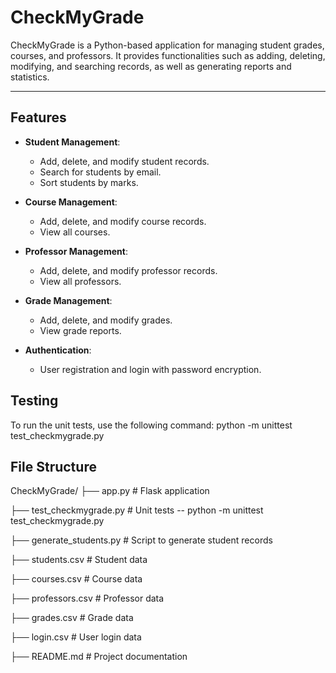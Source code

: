 # CheckMyGrade

CheckMyGrade is a Python-based application for managing student grades, courses, and professors. It provides functionalities such as adding, deleting, modifying, and searching records, as well as generating reports and statistics.

---

## Features

- **Student Management**:
  - Add, delete, and modify student records.
  - Search for students by email.
  - Sort students by marks.

- **Course Management**:
  - Add, delete, and modify course records.
  - View all courses.

- **Professor Management**:
  - Add, delete, and modify professor records.
  - View all professors.

- **Grade Management**:
  - Add, delete, and modify grades.
  - View grade reports.

- **Authentication**:
  - User registration and login with password encryption.

## Testing
To run the unit tests, use the following command:
python -m unittest test_checkmygrade.py

## File Structure 
CheckMyGrade/
├── app.py                  # Flask application

├── test_checkmygrade.py    # Unit tests -- python -m unittest test_checkmygrade.py

├── generate_students.py    # Script to generate student records

├── students.csv            # Student data

├── courses.csv             # Course data

├── professors.csv          # Professor data

├── grades.csv              # Grade data

├── login.csv               # User login data

├── README.md               # Project documentation
